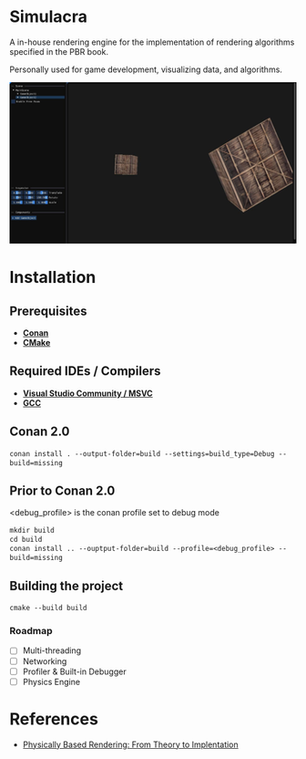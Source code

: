 # Simulacra

A in-house rendering engine for the implementation of rendering algorithms specified in the PBR book.

Personally used for game development, visualizing data, and algorithms.

![Demo](Sandbox/assets/images/demo-1.jpg)

# Installation

## Prerequisites
* **[Conan](https://conan.io/downloads)**
* **[CMake](https://cmake.org/download/)**

## Required IDEs / Compilers
* **[Visual Studio Community / MSVC](https://visualstudio.microsoft.com/downloads/)**
* **[GCC](chatgpt.com/?oai-dm=1)**

## Conan 2.0
```console
conan install . --output-folder=build --settings=build_type=Debug --build=missing
```

## Prior to Conan 2.0
<debug_profile> is the conan profile set to debug mode

```console
mkdir build
cd build
conan install .. --ouptput-folder=build --profile=<debug_profile> --build=missing
```

## Building the project
```console
cmake --build build
```


### Roadmap
- [ ] Multi-threading
- [ ] Networking
- [ ] Profiler & Built-in Debugger 
- [ ] Physics Engine

# References

* [Physically Based Rendering: From Theory to Implentation](https://www.pbr-book.org/)

